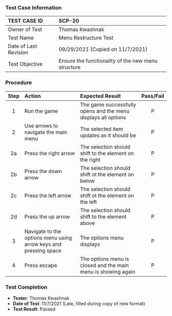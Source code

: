 ### Test Case Information

| TEST CASE ID | SCP-20 |
| :--- | :--- |
| Owner of Test | Thomas Kwashnak |
| Test Name | Menu Restructure Test |
| Date of Last Revision | 09/29/2021 (Copied on 11/7/2021) |
| Test Objective | Ensure the functionality of the new menu structure  |

### Procedure

|Step | Action | Expected Result | Pass/Fail     |
|:---:| :---        |    :----  | :---: |
|1| Run the game| The game successfully opens and the menu displays all options|P|
|2|Use arrows to navigate the main menu|The selected item updates as it should be|P|
|2a|Press the right arrow|The selection should shift to the element on the right|P|
|2b|Press the down arrow|The selection should shift ot the element on below|P|
|2c|Press the left arrow|The selection should shift ot the element on the left|P|
|2d|Press the up arrow|The selection should shift to the element above|P|
|3|Navigate to the options menu using arrow keys and pressing space|The options menu displays|P|
|4|Press escape|The options menu is closed and the main menu is showing again|P|

### Test Completion

- **Tester**: Thomas Kwashnak
- **Date of Test**: 11/7/2021 (Late, filled during copy of new format)
- **Test Result**: Passed